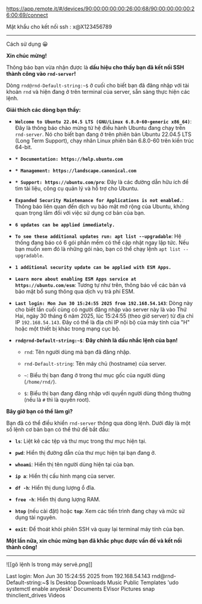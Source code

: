 https://app.remote.it/#/devices/90:00:00:00:00:26:00:68/90:00:00:00:00:26:00:69/connect

Mật khẩu cho kết nối ssh : x@X123456789




---

Cách sử dụng 😀

**Xin chúc mừng!**

Thông báo bạn vừa nhận được là **dấu hiệu cho thấy bạn đã kết nối SSH thành công vào `rnd-server`!**

Dòng `rnd@rnd-Default-string:~$` ở cuối cho biết bạn đã đăng nhập với tài khoản `rnd` và hiện đang ở trên terminal của server, sẵn sàng thực hiện các lệnh.

**Giải thích các dòng bạn thấy:**

- **`Welcome to Ubuntu 22.04.5 LTS (GNU/Linux 6.8.0-60-generic x86_64)`**: Đây là thông báo chào mừng từ hệ điều hành Ubuntu đang chạy trên `rnd-server`. Nó cho biết bạn đang ở trên phiên bản Ubuntu 22.04.5 LTS (Long Term Support), chạy nhân Linux phiên bản 6.8.0-60 trên kiến trúc 64-bit.
    
- **`* Documentation: https://help.ubuntu.com`**
    
- **`* Management: https://landscape.canonical.com`**
    
- **`* Support: https://ubuntu.com/pro`**: Đây là các đường dẫn hữu ích để tìm tài liệu, công cụ quản lý và hỗ trợ cho Ubuntu.
    
- **`Expanded Security Maintenance for Applications is not enabled.`**: Thông báo liên quan đến dịch vụ bảo mật mở rộng của Ubuntu, không quan trọng lắm đối với việc sử dụng cơ bản của bạn.
    
- **`6 updates can be applied immediately.`**
    
- **`To see these additional updates run: apt list --upgradable`**: Hệ thống đang báo có 6 gói phần mềm có thể cập nhật ngay lập tức. Nếu bạn muốn xem đó là những gói nào, bạn có thể chạy lệnh `apt list --upgradable`.
    
- **`1 additional security update can be applied with ESM Apps.`**
    
- **`Learn more about enabling ESM Apps service at https://ubuntu.com/esm`**: Tương tự như trên, thông báo về các bản vá bảo mật bổ sung thông qua dịch vụ trả phí ESM.
    
- **`Last login: Mon Jun 30 15:24:55 2025 from 192.168.54.143`**: Dòng này cho biết lần cuối cùng có người đăng nhập vào server này là vào Thứ Hai, ngày 30 tháng 6 năm 2025, lúc 15:24:55 (theo giờ server) từ địa chỉ IP `192.168.54.143`. Đây có thể là địa chỉ IP nội bộ của máy tính của "H" hoặc một thiết bị khác trong mạng cục bộ.
    
- **`rnd@rnd-Default-string:~$`**: **Đây chính là dấu nhắc lệnh của bạn!**
    
    - `rnd`: Tên người dùng mà bạn đã đăng nhập.
        
    - `rnd-Default-string`: Tên máy chủ (hostname) của server.
        
    - `~`: Biểu thị bạn đang ở trong thư mục gốc của người dùng (`/home/rnd/`).
        
    - `$`: Biểu thị bạn đang đăng nhập với quyền người dùng thông thường (nếu là `#` thì là quyền root).
        

**Bây giờ bạn có thể làm gì?**

Bạn đã có thể điều khiển `rnd-server` thông qua dòng lệnh. Dưới đây là một số lệnh cơ bản bạn có thể thử để bắt đầu:

- **`ls`**: Liệt kê các tệp và thư mục trong thư mục hiện tại.
    
- **`pwd`**: Hiển thị đường dẫn của thư mục hiện tại bạn đang ở.
    
- **`whoami`**: Hiển thị tên người dùng hiện tại của bạn.
    
- **`ip a`**: Hiển thị cấu hình mạng của server.
    
- **`df -h`**: Hiển thị dung lượng ổ đĩa.
    
- **`free -h`**: Hiển thị dung lượng RAM.
    
- **`htop`** (nếu cài đặt) hoặc **`top`**: Xem các tiến trình đang chạy và mức sử dụng tài nguyên.
    
- **`exit`**: Để thoát khỏi phiên SSH và quay lại terminal máy tính của bạn.
    

**Một lần nữa, xin chúc mừng bạn đã khắc phục được vấn đề và kết nối thành công!**

---
![[gõ lệnh ls trong máy servẻ.png]]

Last login: Mon Jun 30 15:24:55 2025 from 192.168.54.143
rnd@rnd-Default-string:~$ ls
 Desktop     Downloads   Music      Public   Templates          'udo systemctl enable anydesk'
 Documents   EVisor      Pictures   snap     thinclient_drives   Videos


